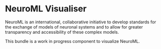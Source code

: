 NeuroML Visualiser
==================

NeuroML is an international, collaborative initiative to develop standards for the exchange of models of neuronal systems and to allow for greater transparency and accessibility of these complex models.

This bundle is a work in progress component to visualize NeuroML.